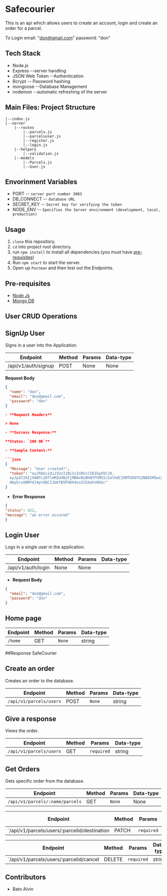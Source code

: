 # Safecourier 
This is an api which allows users to create an account, login and create an order for a parcel.


To Login
email: "don@gmail.com"
password: "don"

## Tech Stack <br>
- Node.js
- Express --server handling
- JSON Web Token --Authentication
- Bcrypt -- Password hashing
- mongoose --Database Management
- nodemon --automatic refreshing of the server

## Main Files: Project Structure

    |--index.js
    |--server
        |--routes
            |--parcels.js
            |--parcelsuser.js
            |--register.js
            |--login.js
        |--helpers
            |--validation.js
        |--models
            |--Parcels.js
            |--User.js

## Envorinment Variables

- PORT -- `server port number 3003`
- DB_CONNECT -- `database URL`
- SECRET_KEY -- `Secret key for verifying the token`
- NODE_ENV -- `Specifies the Server environment (development, local, production)`

## Usage
1. `clone` this repository.
2. `cd` into project root directory.
3. run `npm install` to install all dependencies.(you must have [pre-requisites](#pre-requisites)) 
4. Run `npm start` to start the server.
5. Open up `Postman` and then test out the Endpoints.

## **Pre-requisites**

- [Node Js](https://nodejs.org/en/download/)
- [Mongo DB](https://www.mongodb.com/try/download/community)

## User CRUD Operations

## SignUp User

Signs in a user into the Application.

|**Endpoint**|**Method**|**Params**|**Data-type**|
|---|---|---|---|
|/api/v1/auth/signup|POST|None|None|

 **Request Body**

```json
{
  "name": "don",
  "email": "don@gmail.com",
  "password": "don"
}

- **Request Headers**

> None

- **Success Response:**

**Status: `200 OK`**

- **Sample Content:**

```json
{
  "Message": "User created!",
  "token": "eyJhbGciOiJIUzI1NiIsInR5cCI6IkpXVCJ9.
  eyJpZCI6IjVmNTc2OTlmM2U4NjFjMDAxNzBhNTFhMSIsImlhdCI6MTU5OTU2NDE5MSwiZXhwIjoxNTk5NjUwNTkxfQ.
  Hkp5ruXBMYdJ4pYdQCIJbKfB5PU6hdss5lEXehtNGUc"
}
```
- **Error Response** 
```json
{
"status": 422,
"message": "an error occured"
}
```


## Login User

Logs in a single user in the application.

|**Endpoint**|**Method**|**Params**|**Data-type**|
|---|---|---|---|
|/api/v1/auth/login|None|None|

- **Request Body**

```json
{
  "email": "don@gmail.com",
  "password": "don"
}
```

## Home page
|**Endpoint**|**Method**|**Params**|**Data-type**|
|---|---|---|---|
|`/home`|GET|`None`|string

##Response
SafeCourier
    
## Create an order

Creates an order to the database.

|**Endpoint**|**Method**|**Params**|**Data-type**|
|---|---|---|---|
|`/api/v1/parcels/users`|POST|`None`|string

## Give a response
Views the order.

|**Endpoint**|**Method**|**Params**|**Data-type**|
|---|---|---|---|
|`/api/v1/parcels/users`|GET|`required`|string|

## Get Orders

Gets specific order from the database.

**Endpoint**|**Method**|**Params**|**Data-type**
---|---|---|---
`/api/v1/parcels/:name/parcels`|GET|`None`|None


**Endpoint**|**Method**|**Params**|**Data-type**
---|---|---|---
`/api/v1/parcels/users/:parcelid/destination|PATCH|`required`|string


**Endpoint**|**Method**|**Params**|**Data-type**
---|---|---|---
`/api/v1/parcels/users/:parcelid/cancel|DELETE|`required`|string

## Contributors

- Bato Alvin
